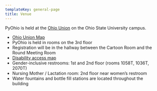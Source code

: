 ```yaml
---
templateKey: general-page
title: Venue
---
```


PyOhio is held at the [Ohio Union](https://ohiounion.osu.edu/) on the Ohio State University campus.

* [Ohio Union Map](https://ohiounion.osu.edu/whats_inside/building_maps/)
* PyOhio is held in rooms on the 3rd floor
* Registration will be in the hallway between the Cartoon Room and the Round Meeting Room
* [Disability access map](https://ohiounion.osu.edu/posts/documents/ohio-union-disability-map.pdf)
* Gender-inclusive restrooms: 1st and 2nd floor (rooms 1058T, 1036T, 2070T)
* Nursing Mother / Lactation room: 2nd floor near women’s restroom
* Water fountains and bottle fill stations are located throughout the building